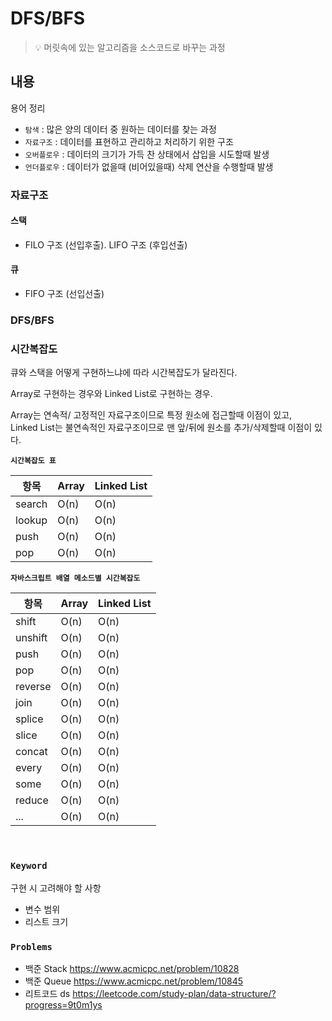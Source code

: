 # DFS/BFS

> :bulb: 머릿속에 있는 알고리즘을 소스코드로 바꾸는 과정

## 내용

용어 정리

- `탐색` : 많은 양의 데이터 중 원하는 데이터를 찾는 과정
- `자료구조` : 데이터를 표현하고 관리하고 처리하기 위한 구조
- `오버플로우` : 데이터의 크기가 가득 찬 상태에서 삽입을 시도할때 발생
- `언더플로우` : 데이터가 없을때 (비어있을때) 삭제 연산을 수행할때 발생

### 자료구조

#### 스택

- FILO 구조 (선입후출). LIFO 구조 (후입선출)

#### 큐

- FIFO 구조 (선입선출)

### DFS/BFS

### 시간복잡도

큐와 스택을 어떻게 구현하느냐에 따라 시간복잡도가 달라진다.

Array로 구현하는 경우와 Linked List로 구현하는 경우.

Array는 연속적/ 고정적인 자료구조이므로 특정 원소에 접근할때 이점이 있고,\
Linked List는 불연속적인 자료구조이므로 맨 앞/뒤에 원소를 추가/삭제할때 이점이 있다.

**`시간복잡도 표`**

| 항목   | Array | Linked List |
| ------ | ----- | ----------- |
| search | O(n)  | O(n)        |
| lookup | O(n)  | O(n)        |
| push   | O(n)  | O(n)        |
| pop    | O(n)  | O(n)        |

**`자바스크립트 배열 메소드별 시간복잡도`**

| 항목    | Array | Linked List |
| ------- | ----- | ----------- |
| shift   | O(n)  | O(n)        |
| unshift | O(n)  | O(n)        |
| push    | O(n)  | O(n)        |
| pop     | O(n)  | O(n)        |
| reverse | O(n)  | O(n)        |
| join    | O(n)  | O(n)        |
| splice  | O(n)  | O(n)        |
| slice   | O(n)  | O(n)        |
| concat  | O(n)  | O(n)        |
| every   | O(n)  | O(n)        |
| some    | O(n)  | O(n)        |
| reduce  | O(n)  | O(n)        |
| ...     | O(n)  | O(n)        |

<br/>

### `Keyword`

구현 시 고려해야 할 사항

- 변수 범위
- 리스트 크기

### `Problems`

- 백준 Stack <https://www.acmicpc.net/problem/10828>
- 백준 Queue <https://www.acmicpc.net/problem/10845>
- 리트코드 ds <https://leetcode.com/study-plan/data-structure/?progress=9t0m1ys>
